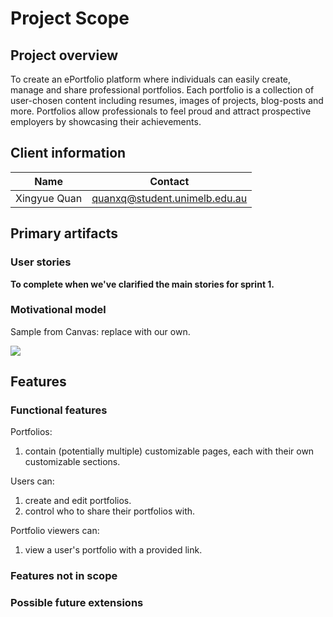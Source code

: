 # Project Scope

## Project overview

To create an ePortfolio platform where individuals can easily create, manage and share professional portfolios. Each portfolio is a collection of user-chosen content including resumes, images of projects, blog-posts and more. Portfolios allow professionals to feel proud and attract prospective employers by showcasing their achievements.

## Client information

Name | Contact
| -- | -- |
Xingyue Quan | [quanxq@student.unimelb.edu.au](mailto:quanxq@student.unimelb.edu.au)

## Primary artifacts

### User stories

**To complete when we've clarified the main stories for sprint 1.**

### Motivational model

Sample from Canvas: replace with our own.

![](images/2020-08-24-14-36-42.png)

## Features

### Functional features

Portfolios:
1. contain (potentially multiple) customizable pages, each with their own customizable sections.

Users can:
1. create and edit portfolios.
1. control who to share their portfolios with.

Portfolio viewers can:
1. view a user's portfolio with a provided link.

### Features not in scope



### Possible future extensions
